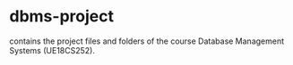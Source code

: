 # dbms-project
contains the project files and folders of the course Database Management Systems (UE18CS252).
